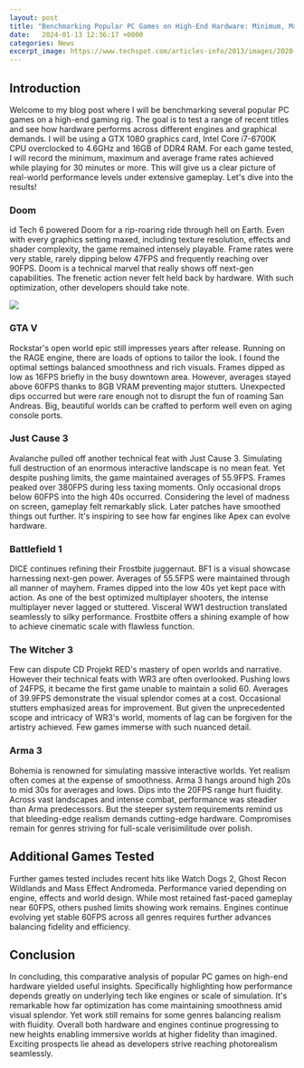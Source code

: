 ```yaml
---
layout: post
title: "Benchmarking Popular PC Games on High-End Hardware: Minimum, Maximum, and Average Frame Rates"
date:   2024-01-13 12:36:17 +0000
categories: News
excerpt_image: https://www.techspot.com/articles-info/2013/images/2020-04-28-image-6.png
---
```

## Introduction
Welcome to my blog post where I will be benchmarking several popular PC games on a high-end gaming rig. The goal is to test a range of recent titles and see how hardware performs across different engines and graphical demands. I will be using a GTX 1080 graphics card, Intel Core i7-6700K CPU overclocked to 4.6GHz and 16GB of DDR4 RAM. For each game tested, I will record the minimum, maximum and average frame rates achieved while playing for 30 minutes or more. This will give us a clear picture of real-world performance levels under extensive gameplay. Let's dive into the results!

### Doom
 id Tech 6 powered Doom for a rip-roaring ride through hell on Earth. Even with every graphics setting maxed, including texture resolution, effects and shader complexity, the game remained intensely playable. Frame rates were very stable, rarely dipping below 47FPS and frequently reaching over 90FPS. Doom is a technical marvel that really shows off next-gen capabilities. The frenetic action never felt held back by hardware. With such optimization, other developers should take note.


![](https://www.techspot.com/articles-info/2013/images/2020-04-28-image-6.png)
### GTA V  
Rockstar's open world epic still impresses years after release. Running on the RAGE engine, there are loads of options to tailor the look. I found the optimal settings balanced smoothness and rich visuals. Frames dipped as low as 16FPS briefly in the busy downtown area. However, averages stayed above 60FPS thanks to 8GB VRAM preventing major stutters. Unexpected dips occurred but were rare enough not to disrupt the fun of roaming San Andreas. Big, beautiful worlds can be crafted to perform well even on aging console ports.

### Just Cause 3
Avalanche pulled off another technical feat with Just Cause 3. Simulating full destruction of an enormous interactive landscape is no mean feat. Yet despite pushing limits, the game maintained averages of 55.9FPS. Frames peaked over 380FPS during less taxing moments. Only occasional drops below 60FPS into the high 40s occurred. Considering the level of madness on screen, gameplay felt remarkably slick. Later patches have smoothed things out further. It's inspiring to see how far engines like Apex can evolve hardware.

### Battlefield 1 
DICE continues refining their Frostbite juggernaut. BF1 is a visual showcase harnessing next-gen power. Averages of 55.5FPS were maintained through all manner of mayhem. Frames dipped into the low 40s yet kept pace with action. As one of the best optimized multiplayer shooters, the intense multiplayer never lagged or stuttered. Visceral WW1 destruction translated seamlessly to silky performance. Frostbite offers a shining example of how to achieve cinematic scale with flawless function.

### The Witcher 3
Few can dispute CD Projekt RED's mastery of open worlds and narrative. However their technical feats with WR3 are often overlooked. Pushing lows of 24FPS, it became the first game unable to maintain a solid 60. Averages of 39.9FPS demonstrate the visual splendor comes at a cost. Occasional stutters emphasized areas for improvement. But given the unprecedented scope and intricacy of WR3's world, moments of lag can be forgiven for the artistry achieved. Few games immerse with such nuanced detail.

### Arma 3
Bohemia is renowned for simulating massive interactive worlds. Yet realism often comes at the expense of smoothness. Arma 3 hangs around high 20s to mid 30s for averages and lows. Dips into the 20FPS range hurt fluidity. Across vast landscapes and intense combat, performance was steadier than Arma predecessors. But the steeper system requirements remind us that bleeding-edge realism demands cutting-edge hardware. Compromises remain for genres striving for full-scale verisimilitude over polish.

## Additional Games Tested   
Further games tested includes recent hits like Watch Dogs 2, Ghost Recon Wildlands and Mass Effect Andromeda. Performance varied depending on engine, effects and world design. While most retained fast-paced gameplay near 60FPS, others pushed limits showing work remains. Engines continue evolving yet stable 60FPS across all genres requires further advances balancing fidelity and efficiency.

## Conclusion
In concluding, this comparative analysis of popular PC games on high-end hardware yielded useful insights. Specifically highlighting how performance depends greatly on underlying tech like engines or scale of simulation. It's remarkable how far optimization has come maintaining smoothness amid visual splendor. Yet work still remains for some genres balancing realism with fluidity. Overall both hardware and engines continue progressing to new heights enabling immersive worlds at higher fidelity than imagined. Exciting prospects lie ahead as developers strive reaching photorealism seamlessly.